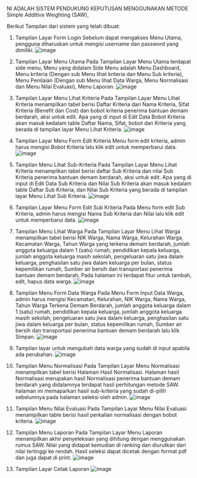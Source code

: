 NI ADALAH SISTEM PENDUKUNG KEPUTUSAN MENGGUNAKAN METODE Simple Additive Weighting (SAW), 

Berikut Tampilan dari sistem yang telah dibuat:
1.	Tampilan Layar Form Login
   Sebelum dapat mengakses Menu Utama, pengguna diharuskan untuk mengisi username dan password yang dimiliki. 
   ![image](https://github.com/user-attachments/assets/b18e2814-3b3e-4ade-aae7-fb70977753a9)
  	
3.	Tampilan Layar Menu Utama
   Pada Tampilan Layar Menu Utama terdapat side menu, Menu yang didalam Side Menu adalah Menu Dashboard, Menu kriteria (Dengan sub Menu lihat kriteria dan Menu Sub kriteria), Menu Penilaian (Dengan sub Menu lihat Data Warga, Menu Normalisasi dan Menu Nilai Evaluasi), Menu Laporan.
  	![image](https://github.com/user-attachments/assets/d20b7e2f-4b85-4467-b372-132924f8f49a)

5.	Tampilan Layar Menu Lihat Kriteria
   Pada Tampilan Layar Menu Lihat Kriteria menampilkan tabel berisi Daftar Kriteria dari Nama Kriteria, Sifat Kriteria (Benefit dan Cost) dan bobot kriteria  penerima bantuan demam berdarah, aksi untuk edit. Apa yang di input di Edit Data Bobot Kriteria akan masuk kedalam table Daftar Nama, Sifat, bobot dan Kriteria yang berada di tampilan layar Menu Lihat Kriteria.
  	![image](https://github.com/user-attachments/assets/6f6f9d29-6063-47a0-95f0-9d153df3f2fd)

7.	Tampilan Layar Menu Form Edit Kriteria
   Menu form edit kriteria, admin harus mengisi Bobot Kriteria lalu klik edit untuk memperbarui data.
  	![image](https://github.com/user-attachments/assets/f6fabea8-e0be-4bc1-8306-acf7fba221fb)

5.	Tampilan Menu Lihat Sub-Kriteria
   Pada Tampilan Layar Menu Lihat Kriteria menampilkan tabel berisi daftar Sub Kriteria dan nilai Sub Kriteria penerima bantuan demam berdarah, aksi untuk edit. Apa yang di input di Edit Data Sub Kriteria dan Nilai Sub Kriteria akan masuk kedalam table Daftar Sub Kriteria, dan Nilai Sub Kriteria yang berada di tampilan layar Menu Lihat Sub Kriteria.
  	![image](https://github.com/user-attachments/assets/59215755-e604-4858-ae3e-4064cf570e3a)

7.	Tampilan Layar Menu Form Edit Sub Kriteria
   Pada Menu form edit Sub Kriteria, admin harus mengisi Nama Sub Kriteria dan Nilai lalu klik edit untuk memperbarui data.
  	![image](https://github.com/user-attachments/assets/5f3f7b34-21c5-4c3f-8fde-a1c06023b366)

10.	Tampilan Menu Lihat Warga
    Pada Tampilan Layar Menu Lihat Warga menampilkan tabel berisi NIK Warga, Nama Warga, Kelurahan Warga, Kecamatan Warga, Tahun Warga yang terkena demam berdarah, jumlah anggota keluarga dalam 1 (satu) rumah, pendidikan kepala keluarga, jumlah anggota keluarga masih sekolah, pengeluaran satu jiwa dalam keluarga, penghasilan satu jiwa dalam keluarga per bulan, status kepemilikan rumah, Sumber air bersih dan transportasi penerima bantuan demam berdarah, Pada halaman ini terdapat fitur untuk tambah, edit, hapus data warga.
   	![image](https://github.com/user-attachments/assets/d4dc0ca3-825b-4e1f-a1d7-ff9770d4030f)

12.	Tampilan Menu Form Data Warga
    Pada Menu Form Input Data Warga, admin harus mengisi Kecamatan, Kelurahan, NIK Warga, Nama Warga, Tahun Warga Terkena Demam Berdarah, jumlah anggota keluarga dalam 1 (satu) rumah, pendidikan kepala keluarga, jumlah anggota keluarga masih sekolah, pengeluaran satu jiwa dalam keluarga, penghasilan satu jiwa dalam keluarga per bulan, status kepemilikan rumah, Sumber air bersih dan transportasi penerima bantuan demam berdarah lalu klik Simpan.
   	![image](https://github.com/user-attachments/assets/6ecb6e35-9e45-4838-a22a-d7177026e3ea)

25.	Tampilan layar untuk mengubah data warga yang sudah di input apabila ada perubahan.
    ![image](https://github.com/user-attachments/assets/66f07618-c1f9-472f-bdc5-e517a2432eb7)

28.	Tampilan Menu Normalisasi
    Pada Tampilan Layar Menu Normalisasi menampilkan tabel berisi Halaman Hasil Normalisasi. Halaman hasil Normalisasi merupakan hasil Normalisasi penerima bantuan demam berdarah yang didalamnya terdapat hasil perhitungan metode SAW. halaman ini memaparkan hasil sub-kriteria yang sudah di-pilih sebelumnya pada halaman seleksi oleh admin.
   	![image](https://github.com/user-attachments/assets/e0470259-c97d-4055-ab57-051cae03b0d8)

30.	Tampilan Menu Nilai Evaluasi
	Pada Tampilan Layar Menu Nilai Evaluasi menampilkan table berisi  hasil perkalian normalisasi dengan bobot kriteria.
    ![image](https://github.com/user-attachments/assets/f7a798cd-8667-4861-9588-827f3bf21cd3)

33.	Tampilan Menu Laporan
    Pada Tampilan Layar Menu Laporan menampilkan akhir penyeleksian yang dihitung dengan menggunakan rumus SAW. Nilai yang didapat kemudian di ranking dan diurutkan dari nilai tertinggi ke rendah. Hasil seleksi dapat dicetak dengan format pdf dan juga dapat di print.
    ![image](https://github.com/user-attachments/assets/dd701657-3f42-405f-827d-1a535fb382a5)

37.	Tampilan Layar Cetak Laporan
    ![image](https://github.com/user-attachments/assets/f8bf33d3-64e3-4be5-8fe6-de0507068716)

